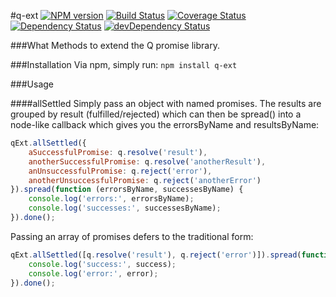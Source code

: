 #q-ext
[![NPM version](https://badge.fury.io/js/q-ext.svg)](http://badge.fury.io/js/q-ext)
[![Build Status](https://travis-ci.org/daviddenton/q-ext.png?branch=master)](https://travis-ci.org/daviddenton/q-ext)
[![Coverage Status](https://coveralls.io/repos/daviddenton/q-ext/badge.png)](https://coveralls.io/r/daviddenton/q-ext)
[![Dependency Status](https://david-dm.org/daviddenton/q-ext.png)](https://david-dm.org/daviddenton/q-ext)
[![devDependency Status](https://david-dm.org/daviddenton/q-ext/dev-status.png)](https://david-dm.org/daviddenton/q-ext#info=devDependencies)

###What
Methods to extend the Q promise library.

###Installation
Via npm, simply run: ```npm install q-ext```

###Usage

####allSettled
Simply pass an object with named promises. The results are grouped by result (fulfilled/rejected) which can then
be spread() into a node-like callback which gives you the errorsByName and resultsByName:
```javascript
qExt.allSettled({
    aSuccessfulPromise: q.resolve('result'),
    anotherSuccessfulPromise: q.resolve('anotherResult'),
    anUnsuccessfulPromise: q.reject('error'),
    anotherUnsuccessfulPromise: q.reject('anotherError')
}).spread(function (errorsByName, successesByName) {
    console.log('errors:', errorsByName);
    console.log('successes:', successesByName);
}).done();
```

Passing an array of promises defers to the traditional form:
```javascript
qExt.allSettled([q.resolve('result'), q.reject('error')]).spread(function (success, error) {
    console.log('success:', success);
    console.log('error:', error);
}).done();
```